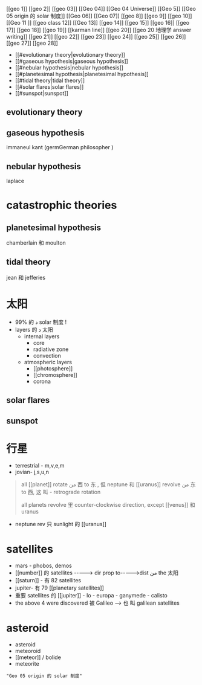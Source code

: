 [[geo 1]] [[geo 2]] [[geo 03]] [[Geo 04]] [[Geo 04 Universe]] [[Geo 5]] [[Geo 05 origin 的 solar 制度]]
[[Geo 06]] [[Geo 07]] [[geo 8]] [[geo 9]] [[geo 10]]
[[Geo 11 ]] [[geo class 12]] [[Geo 13]] [[geo 14]] [[geo 15]]
[[geo 16]] [[geo 17]] [[geo 18]] [[geo 19]] [[karman line]] [[geo 20]] [[geo 20 地理学 answer writing]]
[[geo 21]] [[geo 22]] [[geo 23]] [[geo 24]] [[geo 25]]
[[geo 26]] [[geo 27]] [[geo 28]]
- [[#evolutionary theory|evolutionary theory]]
- [[#gaseous hypothesis|gaseous hypothesis]]
- [[#nebular hypothesis|nebular hypothesis]]
- [[#planetesimal hypothesis|planetesimal hypothesis]]
- [[#tidal theory|tidal theory]]
- [[#solar flares|solar flares]]
- [[#sunspot|sunspot]]


## evolutionary theory

## gaseous hypothesis
immaneul kant (germGerman philosopher )

## nebular hypothesis 
laplace

# catastrophic theories

## planetesimal hypothesis

chamberlain 和 moulton
## tidal theory
jean 和 jefferies

# 太阳
- 99% 的 د solar 制度 !
- layers 的 د 太阳
	- internal layers
		- core
		- radiative zone
		- convection
	- atmospheric layers
		- [[photosphere]]
		- [[chromosphere]]
		- corona

## solar flares
## sunspot

# 行星 
- terrestrial - m,v,e,m
- jovian- j,s,u,n
> all [[planet]] rotate من 西 to 东 , 但 neptune 和 [[uranus]] revolve من 东 to 西, 这 叫 - retrograde rotation
> 
> all planets revolve 里 counter-clockwise direction, except [[venus]] 和 uranus
- neptune rev 只 sunlight 的 [[uranus]]

# satellites
- mars - phobos, demos
- [[number]] 的 satellites -----> dir prop to----->dist من the 太阳
- [[saturn]] - 有 82 satellites
- jupiter- 有 79 [[planetary satellites]]
- 重要 satellites 的 [[jupiter]]
		- Io
		- europa
		- ganymede
		- calisto
- the above 4 were discovered 被 Galileo --> 也 叫 galilean satellites


# asteroid
- asteroid
- meteoroid
- [[meteor]] / bolide
- meteorite

```query
"Geo 05 origin 的 solar 制度"
```